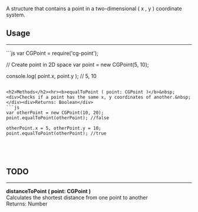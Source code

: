 A structure that contains a point in a two-dimensional ( x , y ) coordinate system.
<h2>Usage</h2><hr>
```js
var CGPoint = require('cg-point');

// Create point in 2D space
var point = new CGPoint(5, 10);

console.log( point.x, point.y ); // 5, 10
```

<h2>Methods</h2><hr><b>equalToPoint ( point: CGPoint )</b>&nbsp;<div>Checks if a point has the same x, y coordinates of another.&nbsp;</div><div>Returns: Boolean</div>
```js
var otherPoint = new CGPoint(10, 20);
point.equalToPoint(otherPoint); //false

otherPoint.x = 5, otherPoint.y = 10;
point.equalToPoint(otherPoint); //true
```
<h2><br></h2><h2>TODO</h2><hr><b>distanceToPoint ( point: CGPoint )</b><div>Calculates the shortest distance from one point to another</div><div>Returns: Number</div>